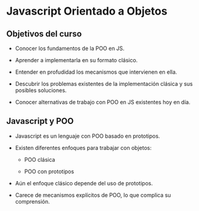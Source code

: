 # Javascript Orientado a Objetos

## Objetivos del curso

- Conocer los fundamentos de la POO en JS.

- Aprender a implementarla en su formato clásico.

- Entender en profudidad los mecanismos que intervienen en ella.

- Descubrir los problemas existentes de la implementación clásica y sus posibles soluciones.

- Conocer alternativas de trabajo con POO en JS existentes hoy en día.

## Javascript y POO

- Javascript es un lenguaje con POO basado en prototipos.

- Existen diferentes enfoques para trabajar con objetos: 

    - POO clásica

    - POO con prototipos

- Aún el enfoque clásico depende del uso de prototipos.

- Carece de mecanismos explícitos de POO, lo que complica su comprensión.
